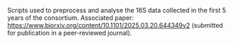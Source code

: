 Scripts used to preprocess and analyse the 16S data collected in the first 5 years of the consortium.
Associated paper: https://www.biorxiv.org/content/10.1101/2025.03.20.644349v2 (submitted for publication in a peer-reviewed journal).
